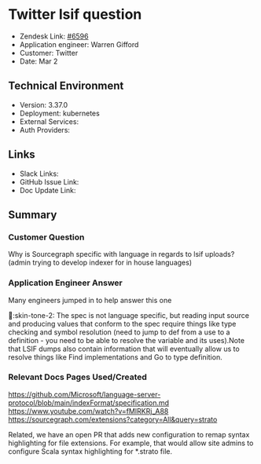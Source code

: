 
# Twitter lsif question <!-- Ticket Title  Hint: include keywords to make it searchable -->

- Zendesk Link: [#6596](https://sourcegraph.zendesk.com/agent/tickets/6596)
- Application engineer: Warren Gifford
- Customer: Twitter <!-- Redact if this contains personally identifying information -->
- Date: Mar 2

<!-- Data populated from integration, speak to Ben Gordon or Michael Bali if not working -->
<!-- During Internal team trial, fill missing data manually (we are waiting for all data to sync) -->

## Technical Environment
- Version: 3.37.0​
- Deployment: kubernetes
- External Services:
- Auth Providers:


## Links
<!-- Data for application engineer manual entry -->
- Slack Links:
- GitHub Issue Link:
- Doc Update Link:

## Summary
### Customer Question

Why is Sourcegraph specific with language in regards to lsif uploads? (admin trying to develop indexer for in house languages) 

### Application Engineer Answer

Many engineers jumped in to help answer this one

:wave::skin-tone-2:  The spec is not language specific, but reading input source and producing values that conform to the spec require things like type checking and symbol resolution (need to jump to def from a use to a definition - you need to be able to resolve the variable and its uses).Note that LSIF dumps also contain information that will eventually allow us to resolve things like Find implementations and Go to type definition.


### Relevant Docs Pages Used/Created

https://github.com/Microsoft/language-server-protocol/blob/main/indexFormat/specification.md
https://www.youtube.com/watch?v=fMIRKRj_A88
https://sourcegraph.com/extensions?category=All&query=strato

Related, we have an open PR that adds new configuration to remap syntax highlighting for file extensions. For example, that would allow site admins to configure Scala syntax highlighting for *.strato file.



<!-- Once complete, upload a copy to https://github.com/sourcegraph/support-tools-internal/tree/main/resolved-tickets as a .md file -->
<!-- Name the file 6596.md -->
